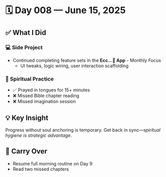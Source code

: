 # 🗓️ Day 008 — June 15, 2025

## ✅ What I Did

### 💻 Side Project

- Continued completing feature sets in the **Ecc...💎 App** - Monthly Focus
  - UI tweaks, logic wiring, user interaction scaffolding

### 🙏 Spiritual Practice

- ✅ Prayed in tongues for 15+ minutes
- ❌ Missed Bible chapter reading
- ❌ Missed imagination session

## 💡 Key Insight

Progress without soul anchoring is temporary. Get back in sync—_spiritual hygiene is strategic advantage_.

## 🔁 Carry Over

- Resume full morning routine on Day 9
- Read two missed chapters
